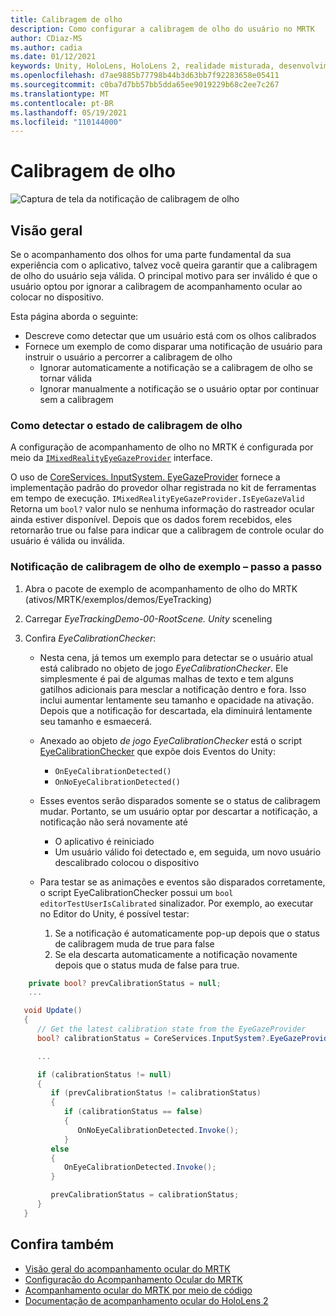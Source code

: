 ```yaml
---
title: Calibragem de olho
description: Como configurar a calibragem de olho do usuário no MRTK
author: CDiaz-MS
ms.author: cadia
ms.date: 01/12/2021
keywords: Unity, HoloLens, HoloLens 2, realidade misturada, desenvolvimento, MRTK, EyeTracking, calibração,
ms.openlocfilehash: d7ae9885b77798b44b3d63bb7f92283658e05411
ms.sourcegitcommit: c0ba7d7bb57bb5dda65ee9019229b68c2ee7c267
ms.translationtype: MT
ms.contentlocale: pt-BR
ms.lasthandoff: 05/19/2021
ms.locfileid: "110144000"
---
```

# <a name="eye-calibration"></a>Calibragem de olho

![Captura de tela da notificação de calibragem de olho](../../images/eye-tracking/mrtk_et_calibration_notification_example.jpg)

## <a name="overview"></a>Visão geral

Se o acompanhamento dos olhos for uma parte fundamental da sua experiência com o aplicativo, talvez você queira garantir que a calibragem de olho do usuário seja válida.
O principal motivo para ser inválido é que o usuário optou por ignorar a calibragem de acompanhamento ocular ao colocar no dispositivo.

Esta página aborda o seguinte:

- Descreve como detectar que um usuário está com os olhos calibrados
- Fornece um exemplo de como disparar uma notificação de usuário para instruir o usuário a percorrer a calibragem de olho
  - Ignorar automaticamente a notificação se a calibragem de olho se tornar válida
  - Ignorar manualmente a notificação se o usuário optar por continuar sem a calibragem

### <a name="how-to-detect-the-eye-calibration-state"></a>Como detectar o estado de calibragem de olho

A configuração de acompanhamento de olho no MRTK é configurada por meio da [`IMixedRealityEyeGazeProvider`](xref:Microsoft.MixedReality.Toolkit.Input.IMixedRealityEyeGazeProvider) interface.

O uso de [CoreServices. InputSystem. EyeGazeProvider](eye-tracking-eye-gaze-provider.md) fornece a implementação padrão do provedor olhar registrada no kit de ferramentas em tempo de execução. `IMixedRealityEyeGazeProvider.IsEyeGazeValid` Retorna um `bool?` valor nulo se nenhuma informação do rastreador ocular ainda estiver disponível.
Depois que os dados forem recebidos, eles retornarão true ou false para indicar que a calibragem de controle ocular do usuário é válida ou inválida.

### <a name="sample-eye-calibration-notification---step-by-step"></a>Notificação de calibragem de olho de exemplo – passo a passo

1. Abra o pacote de exemplo de acompanhamento de olho do MRTK (ativos/MRTK/exemplos/demos/EyeTracking)

2. Carregar _EyeTrackingDemo-00-RootScene. Unity_ sceneling

3. Confira _EyeCalibrationChecker_:
   - Nesta cena, já temos um exemplo para detectar se o usuário atual está calibrado no objeto de jogo *_EyeCalibrationChecker_*.
Ele simplesmente é pai de algumas malhas de texto e tem alguns gatilhos adicionais para mesclar a notificação dentro e fora. Isso inclui aumentar lentamente seu tamanho e opacidade na ativação.
Depois que a notificação for descartada, ela diminuirá lentamente seu tamanho e esmaecerá.

   - Anexado ao objeto *_de jogo EyeCalibrationChecker_* está o script [EyeCalibrationChecker](xref:Microsoft.MixedReality.Toolkit.Examples.Demos.EyeTracking.EyeCalibrationChecker) que expõe dois Eventos do Unity:
      - `OnEyeCalibrationDetected()`
      - `OnNoEyeCalibrationDetected()`

   - Esses eventos serão disparados somente se o status de calibragem mudar. Portanto, se um usuário optar por descartar a notificação, a notificação não será novamente até
      - O aplicativo é reiniciado
      - Um usuário válido foi detectado e, em seguida, um novo usuário descalibrado colocou o dispositivo

   - Para testar se as animações e eventos são disparados corretamente, o script EyeCalibrationChecker possui um `bool editorTestUserIsCalibrated` sinalizador. Por exemplo, ao executar no Editor do Unity, é possível testar:
      1. Se a notificação é automaticamente pop-up depois que o status de calibragem muda de true para false
      1. Se ela descarta automaticamente a notificação novamente depois que o status muda de false para true.

```c#
    private bool? prevCalibrationStatus = null;
    ...

   void Update()
   {
      // Get the latest calibration state from the EyeGazeProvider
      bool? calibrationStatus = CoreServices.InputSystem?.EyeGazeProvider?.IsEyeCalibrationValid;

      ...

      if (calibrationStatus != null)
      {
         if (prevCalibrationStatus != calibrationStatus)
         {
            if (calibrationStatus == false)
            {
               OnNoEyeCalibrationDetected.Invoke();
            }
         else
         {
            OnEyeCalibrationDetected.Invoke();
         }

         prevCalibrationStatus = calibrationStatus;
      }
   }
```

## <a name="see-also"></a>Confira também

- [Visão geral do acompanhamento ocular do MRTK](eye-tracking-main.md)
- [Configuração do Acompanhamento Ocular do MRTK](eye-tracking-basic-setup.md)
- [Acompanhamento ocular do MRTK por meio de código](eye-tracking-eye-gaze-provider.md)
- [Documentação de acompanhamento ocular do HoloLens 2](/windows/mixed-reality/eye-tracking)
